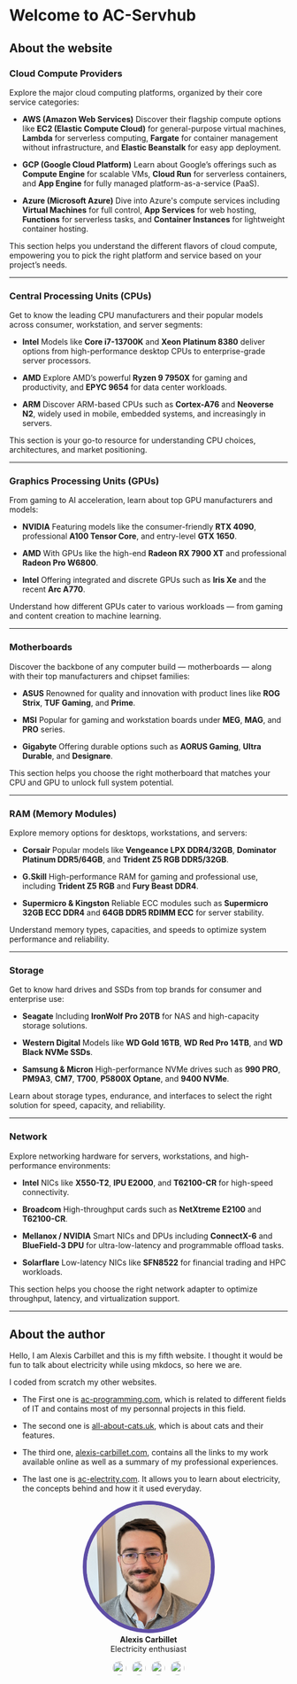# Welcome to AC-Servhub

## About the website

### **Cloud Compute Providers**

Explore the major cloud computing platforms, organized by their core service categories:

* **AWS (Amazon Web Services)**
  Discover their flagship compute options like **EC2 (Elastic Compute Cloud)** for general-purpose virtual machines, **Lambda** for serverless computing, **Fargate** for container management without infrastructure, and **Elastic Beanstalk** for easy app deployment.

* **GCP (Google Cloud Platform)**
  Learn about Google’s offerings such as **Compute Engine** for scalable VMs, **Cloud Run** for serverless containers, and **App Engine** for fully managed platform-as-a-service (PaaS).

* **Azure (Microsoft Azure)**
  Dive into Azure's compute services including **Virtual Machines** for full control, **App Services** for web hosting, **Functions** for serverless tasks, and **Container Instances** for lightweight container hosting.

This section helps you understand the different flavors of cloud compute, empowering you to pick the right platform and service based on your project’s needs.

---

### **Central Processing Units (CPUs)**

Get to know the leading CPU manufacturers and their popular models across consumer, workstation, and server segments:

* **Intel**
  Models like **Core i7-13700K** and **Xeon Platinum 8380** deliver options from high-performance desktop CPUs to enterprise-grade server processors.

* **AMD**
  Explore AMD’s powerful **Ryzen 9 7950X** for gaming and productivity, and **EPYC 9654** for data center workloads.

* **ARM**
  Discover ARM-based CPUs such as **Cortex-A76** and **Neoverse N2**, widely used in mobile, embedded systems, and increasingly in servers.

This section is your go-to resource for understanding CPU choices, architectures, and market positioning.

---

### **Graphics Processing Units (GPUs)**

From gaming to AI acceleration, learn about top GPU manufacturers and models:

* **NVIDIA**
  Featuring models like the consumer-friendly **RTX 4090**, professional **A100 Tensor Core**, and entry-level **GTX 1650**.

* **AMD**
  With GPUs like the high-end **Radeon RX 7900 XT** and professional **Radeon Pro W6800**.

* **Intel**
  Offering integrated and discrete GPUs such as **Iris Xe** and the recent **Arc A770**.

Understand how different GPUs cater to various workloads — from gaming and content creation to machine learning.

---

### **Motherboards**

Discover the backbone of any computer build — motherboards — along with their top manufacturers and chipset families:

* **ASUS**
  Renowned for quality and innovation with product lines like **ROG Strix**, **TUF Gaming**, and **Prime**.

* **MSI**
  Popular for gaming and workstation boards under **MEG**, **MAG**, and **PRO** series.

* **Gigabyte**
  Offering durable options such as **AORUS Gaming**, **Ultra Durable**, and **Designare**.

This section helps you choose the right motherboard that matches your CPU and GPU to unlock full system potential.

---

### **RAM (Memory Modules)**

Explore memory options for desktops, workstations, and servers:

* **Corsair**
  Popular models like **Vengeance LPX DDR4/32GB**, **Dominator Platinum DDR5/64GB**, and **Trident Z5 RGB DDR5/32GB**.

* **G.Skill**
  High-performance RAM for gaming and professional use, including **Trident Z5 RGB** and **Fury Beast DDR4**.

* **Supermicro & Kingston**
  Reliable ECC modules such as **Supermicro 32GB ECC DDR4** and **64GB DDR5 RDIMM ECC** for server stability.

Understand memory types, capacities, and speeds to optimize system performance and reliability.

---

### **Storage**

Get to know hard drives and SSDs from top brands for consumer and enterprise use:

* **Seagate**
  Including **IronWolf Pro 20TB** for NAS and high-capacity storage solutions.

* **Western Digital**
  Models like **WD Gold 16TB**, **WD Red Pro 14TB**, and **WD Black NVMe SSDs**.

* **Samsung & Micron**
  High-performance NVMe drives such as **990 PRO**, **PM9A3**, **CM7**, **T700**, **P5800X Optane**, and **9400 NVMe**.

Learn about storage types, endurance, and interfaces to select the right solution for speed, capacity, and reliability.

---

### **Network**

Explore networking hardware for servers, workstations, and high-performance environments:

* **Intel**
  NICs like **X550-T2**, **IPU E2000**, and **T62100-CR** for high-speed connectivity.

* **Broadcom**
  High-throughput cards such as **NetXtreme E2100** and **T62100-CR**.

* **Mellanox / NVIDIA**
  Smart NICs and DPUs including **ConnectX-6** and **BlueField-3 DPU** for ultra-low-latency and programmable offload tasks.

* **Solarflare**
  Low-latency NICs like **SFN8522** for financial trading and HPC workloads.

This section helps you choose the right network adapter to optimize throughput, latency, and virtualization support.

---

## About the author

Hello, I am Alexis Carbillet and this is my fifth website. I thought it would be fun to talk about electricity while using mkdocs, so here we are.

I coded from scratch my other websites.

- The First one is [ac-programming.com](https://ac-programming.com/), which is related to different fields of IT and contains most of my personnal projects in this field.

- The second one is [all-about-cats.uk](https://all-about-cats.uk/), which is about cats and their features.

- The third one, [alexis-carbillet.com](https://alexis-carbillet.com/), contains all the links to my work available online as well as a summary of my professional experiences.

- The last one is [ac-electrity.com](https://ac-electricity.com/). It allows you to learn about electricity, the concepts behind and how it it used everyday.

<center>
<img src="assets/alexis_carbillet.png" style="width: 225px;height: 225px;border-radius: 200px;margin-bottom: 0; border: 7px solid #5e4da5;" alt="author picture">
<h4 style="margin-top: 0; margin-bottom: 0;">Alexis Carbillet</h4>
<p style="margin-top: 0px;">Electricity enthusiast</p>
<a href="https://ac-programming.com/"><img src="https://raw.githubusercontent.com/squidfunk/mkdocs-material/master/material/templates/.icons/fontawesome/solid/code.svg" style="width: 25px;height: 25px;border-radius: 200px;margin-right: 10px;"></a><a href="https://alexis-carbillet.com/"><img src="https://raw.githubusercontent.com/squidfunk/mkdocs-material/master/material/templates/.icons/fontawesome/solid/house.svg" style="width: 25px;height: 25px;border-radius: 200px;margin-right: 10px;"></a><a href="https://all-about-cats.uk/"><img src="https://raw.githubusercontent.com/squidfunk/mkdocs-material/master/material/templates/.icons/fontawesome/solid/cat.svg" style="width: 25px;height: 25px;border-radius: 200px;margin-right: 10px;"></a><a href="https://ac-eletricity.com/"><img src="https://raw.githubusercontent.com/squidfunk/mkdocs-material/master/material/templates/.icons/fontawesome/solid/bolt.svg" style="width: 25px;height: 25px;border-radius: 200px;"></a>
</center>
